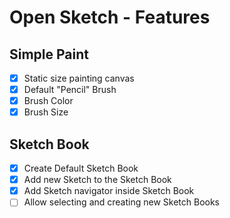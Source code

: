 # Open Sketch - Features

## Simple Paint

* [x] Static size painting canvas
* [x] Default "Pencil" Brush
* [x] Brush Color 
* [x] Brush Size

## Sketch Book

* [x] Create Default Sketch Book
* [x] Add new Sketch to the Sketch Book
* [x] Add Sketch navigator inside Sketch Book
* [ ] Allow selecting and creating new Sketch Books

